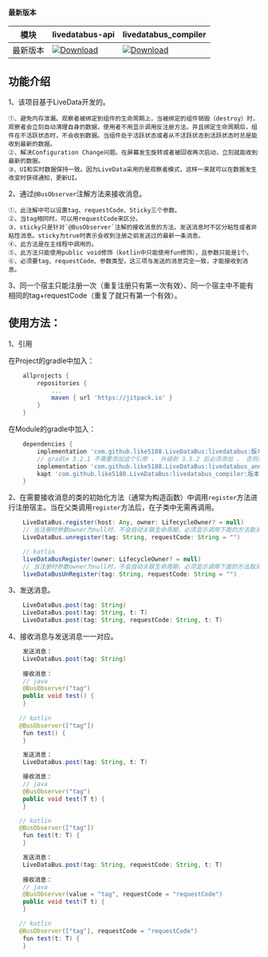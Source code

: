 #### 最新版本

模块|livedatabus-api|livedatabus_compiler
---|---|---
最新版本|[![Download](https://jitpack.io/v/like5188/LiveDataBus.svg)](https://jitpack.io/#like5188/LiveDataBus)|[![Download](https://jitpack.io/v/like5188/LiveDataBus.svg)](https://jitpack.io/#like5188/LiveDataBus)

## 功能介绍
1、该项目基于LiveData开发的。

    ①、避免内存泄漏。观察者被绑定到组件的生命周期上，当被绑定的组件销毁（destroy）时，观察者会立刻自动清理自身的数据，使用者不用显示调用反注册方法。并且绑定生命周期后，组件在不活跃状态时，不会收到数据。当组件处于活跃状态或者从不活跃状态到活跃状态时总是能收到最新的数据。
    ②、解决Configuration Change问题。在屏幕发生旋转或者被回收再次启动，立刻就能收到最新的数据。
    ③、UI和实时数据保持一致。因为LiveData采用的是观察者模式，这样一来就可以在数据发生改变时获得通知，更新UI。

2、通过`@BusObserver`注解方法来接收消息。

    ①、此注解中可以设置tag、requestCode、Sticky三个参数。
    ②、当tag相同时，可以用requestCode来区分。
    ③、sticky只是针对`@BusObserver`注解的接收消息的方法。发送消息时不区分粘性或者非粘性消息。sticky为true时表示会收到注册之前发送过的最新一条消息。
    ④、此方法是在主线程中调用的。
    ⑤、此方法只能使用public void修饰（kotlin中只能使用fun修饰），且参数只能是1个。
    ⑥、必须要tag、requestCode、参数类型，这三项与发送的消息完全一致，才能接收到消息。

3、同一个宿主只能注册一次（重复注册只有第一次有效）、同一个宿主中不能有相同的tag+requestCode（重复了就只有第一个有效）。

## 使用方法：

1、引用

在Project的gradle中加入：
```groovy
    allprojects {
        repositories {
            ...
            maven { url 'https://jitpack.io' }
        }
    }
```
在Module的gradle中加入：
```groovy
    dependencies {
        implementation 'com.github.like5188.LiveDataBus:livedatabus:版本号'
        // gradle 3.2.1 不需要添加这个引用 ， 升级到 3.5.2 后必须添加 ， 否则会提示找不到livedatabus_annotations中的类 。
        implementation 'com.github.like5188.LiveDataBus:livedatabus_annotations:版本号'
        kapt 'com.github.like5188.LiveDataBus:livedatabus_compiler:版本号'
    }
```

2、在需要接收消息的类的初始化方法（通常为构造函数）中调用`register`方法进行注册宿主。当在父类调用`register`方法后，在子类中无需再调用。
```java
    LiveDataBus.register(host: Any, owner: LifecycleOwner? = null)
    // 当注册时参数owner为null时，不会自动关联生命周期，必须显示调用下面的方法取消注册；不为null时会自动关联生命周期，不用调用取消注册的方法。
    LiveDataBus.unregister(tag: String, requestCode: String = "")

    // kotlin
    liveDataBusRegister(owner: LifecycleOwner? = null)
    // 当注册时参数owner为null时，不会自动关联生命周期，必须显示调用下面的方法取消注册；不为null时会自动关联生命周期，不用调用取消注册的方法。
    liveDataBusUnRegister(tag: String, requestCode: String = "")
```

3、发送消息。
```java
    LiveDataBus.post(tag: String)
    LiveDataBus.post(tag: String, t: T)
    LiveDataBus.post(tag: String, requestCode: String, t: T)
```

4、接收消息与发送消息一一对应。
```java
    发送消息：
    LiveDataBus.post(tag: String)
    
    接收消息：
    // java
    @BusObserver("tag")
    public void test() {
    }
    
   // kotlin
   @BusObserver(["tag"])
    fun test() {
    }
```
```java
    发送消息：
    LiveDataBus.post(tag: String, t: T)

    接收消息：
    // java
    @BusObserver("tag")
    public void test(T t) {
    }

   // kotlin
   @BusObserver(["tag"])
    fun test(t: T) {
    }
```
```java
    发送消息：
    LiveDataBus.post(tag: String, requestCode: String, t: T)
    
    接收消息：
    // java
    @BusObserver(value = "tag", requestCode = "requestCode")
    public void test(T t) {
    }

   // kotlin
   @BusObserver(["tag"], requestCode = "requestCode")
    fun test(t: T) {
    }
```